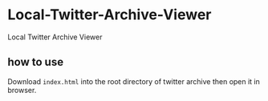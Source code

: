 # Local-Twitter-Archive-Viewer
Local Twitter Archive Viewer

## how to use
Download `index.html` into the root directory of twitter archive then open it in browser.
